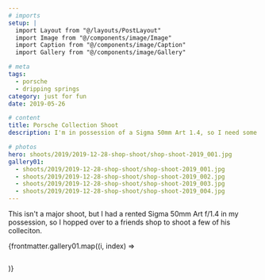 ```yaml
---
# imports
setup: |
  import Layout from "@/layouts/PostLayout"
  import Image from "@/components/image/Image"
  import Caption from "@/components/image/Caption"
  import Gallery from "@/components/image/Gallery"

# meta
tags:
  - porsche
  - dripping springs
category: just for fun
date: 2019-05-26

# content
title: Porsche Collection Shoot
description: I'm in possession of a Sigma 50mm Art 1.4, so I need some cars to test shoot.

# photos
hero: shoots/2019/2019-12-28-shop-shoot/shop-shoot-2019_001.jpg
gallery01:
  - shoots/2019/2019-12-28-shop-shoot/shop-shoot-2019_001.jpg
  - shoots/2019/2019-12-28-shop-shoot/shop-shoot-2019_002.jpg
  - shoots/2019/2019-12-28-shop-shoot/shop-shoot-2019_003.jpg
  - shoots/2019/2019-12-28-shop-shoot/shop-shoot-2019_004.jpg
---
```


This isn't a major shoot, but I had a rented Sigma 50mm Art f/1.4 in my possession, so I hopped over to a friends shop to shoot a few of his colleciton.

<div class="gallery">
    {frontmatter.gallery01.map((i, index) =>
        <Gallery file={i}>
            <figure>
                <picture>
                    <Image file={i} />
                </picture>
                <Caption file={i} showMeta={true}>
            </figure>
        </Gallery>
    )}
</div>